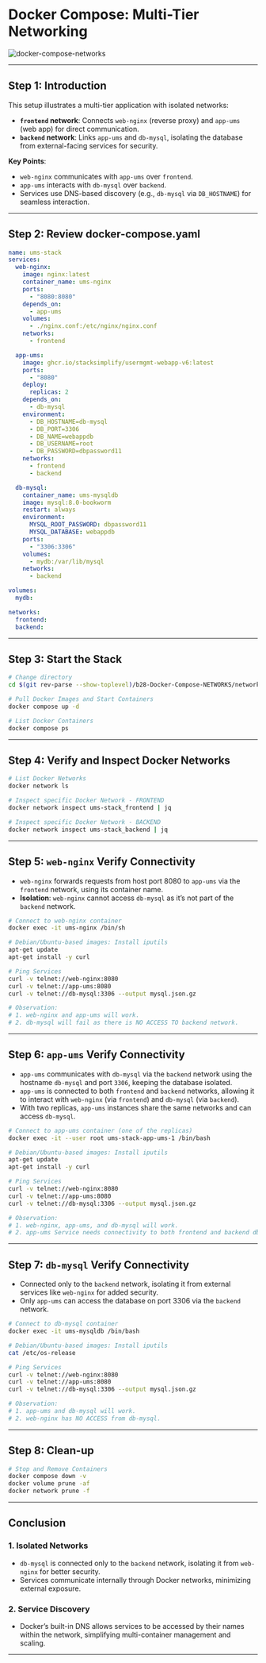 # Docker Compose: Multi-Tier Networking

![docker-compose-networks](./docker-compose-networks.gif)

---

## Step 1: Introduction

This setup illustrates a multi-tier application with isolated networks:

- **`frontend` network**: Connects `web-nginx` (reverse proxy) and `app-ums` (web app) for direct communication.
- **`backend` network**: Links `app-ums` and `db-mysql`, isolating the database from external-facing services for security.

**Key Points**:
- `web-nginx` communicates with `app-ums` over `frontend`.
- `app-ums` interacts with `db-mysql` over `backend`.
- Services use DNS-based discovery (e.g., `db-mysql` via `DB_HOSTNAME`) for seamless interaction.

---

## Step 2: Review docker-compose.yaml

```yaml
name: ums-stack
services:
  web-nginx:
    image: nginx:latest
    container_name: ums-nginx
    ports:
      - "8080:8080"
    depends_on:
      - app-ums
    volumes:
      - ./nginx.conf:/etc/nginx/nginx.conf
    networks:
      - frontend

  app-ums:
    image: ghcr.io/stacksimplify/usermgmt-webapp-v6:latest
    ports:
      - "8080"
    deploy:
      replicas: 2
    depends_on:
      - db-mysql
    environment:
      - DB_HOSTNAME=db-mysql
      - DB_PORT=3306
      - DB_NAME=webappdb
      - DB_USERNAME=root
      - DB_PASSWORD=dbpassword11
    networks:
      - frontend
      - backend

  db-mysql:
    container_name: ums-mysqldb
    image: mysql:8.0-bookworm
    restart: always
    environment:
      MYSQL_ROOT_PASSWORD: dbpassword11
      MYSQL_DATABASE: webappdb
    ports:
      - "3306:3306"
    volumes:
      - mydb:/var/lib/mysql
    networks:
      - backend

volumes:
  mydb:

networks:
  frontend:
  backend:
```

---

## Step 3: Start the Stack

```bash
# Change directory
cd $(git rev-parse --show-toplevel)/b28-Docker-Compose-NETWORKS/networks-demo

# Pull Docker Images and Start Containers
docker compose up -d

# List Docker Containers
docker compose ps
```

---

## Step 4: Verify and Inspect Docker Networks

```bash
# List Docker Networks
docker network ls

# Inspect specific Docker Network - FRONTEND
docker network inspect ums-stack_frontend | jq

# Inspect specific Docker Network - BACKEND
docker network inspect ums-stack_backend | jq
```

---

## Step 5: `web-nginx` Verify Connectivity

- `web-nginx` forwards requests from host port 8080 to `app-ums` via the `frontend` network, using its container name.
- **Isolation**: `web-nginx` cannot access `db-mysql` as it’s not part of the `backend` network.

```bash
# Connect to web-nginx container
docker exec -it ums-nginx /bin/sh

# Debian/Ubuntu-based images: Install iputils
apt-get update
apt-get install -y curl

# Ping Services
curl -v telnet://web-nginx:8080
curl -v telnet://app-ums:8080
curl -v telnet://db-mysql:3306 --output mysql.json.gz

# Observation:
# 1. web-nginx and app-ums will work.
# 2. db-mysql will fail as there is NO ACCESS TO backend network.
```

---

## Step 6: `app-ums` Verify Connectivity

- `app-ums` communicates with `db-mysql` via the `backend` network using the hostname `db-mysql` and port `3306`, keeping the database isolated.
- `app-ums` is connected to both `frontend` and `backend` networks, allowing it to interact with `web-nginx` (via `frontend`) and `db-mysql` (via `backend`).
- With two replicas, `app-ums` instances share the same networks and can access `db-mysql`.

```bash
# Connect to app-ums container (one of the replicas)
docker exec -it --user root ums-stack-app-ums-1 /bin/bash

# Debian/Ubuntu-based images: Install iputils
apt-get update
apt-get install -y curl

# Ping Services
curl -v telnet://web-nginx:8080
curl -v telnet://app-ums:8080
curl -v telnet://db-mysql:3306 --output mysql.json.gz

# Observation:
# 1. web-nginx, app-ums, and db-mysql will work.
# 2. app-ums Service needs connectivity to both frontend and backend db.
```

---

## Step 7: `db-mysql` Verify Connectivity

- Connected only to the `backend` network, isolating it from external services like `web-nginx` for added security.
- Only `app-ums` can access the database on port 3306 via the `backend` network.

```bash
# Connect to db-mysql container
docker exec -it ums-mysqldb /bin/bash

# Debian/Ubuntu-based images: Install iputils
cat /etc/os-release

# Ping Services
curl -v telnet://web-nginx:8080
curl -v telnet://app-ums:8080
curl -v telnet://db-mysql:3306 --output mysql.json.gz

# Observation:
# 1. app-ums and db-mysql will work.
# 2. web-nginx has NO ACCESS from db-mysql.
```

---

## Step 8: Clean-up

```bash
# Stop and Remove Containers
docker compose down -v
docker volume prune -af
docker network prune -f
```

---

## Conclusion

### 1. **Isolated Networks**
- `db-mysql` is connected only to the `backend` network, isolating it from `web-nginx` for better security.
- Services communicate internally through Docker networks, minimizing external exposure.

### 2. **Service Discovery**
- Docker’s built-in DNS allows services to be accessed by their names within the network, simplifying multi-container management and scaling.

---
